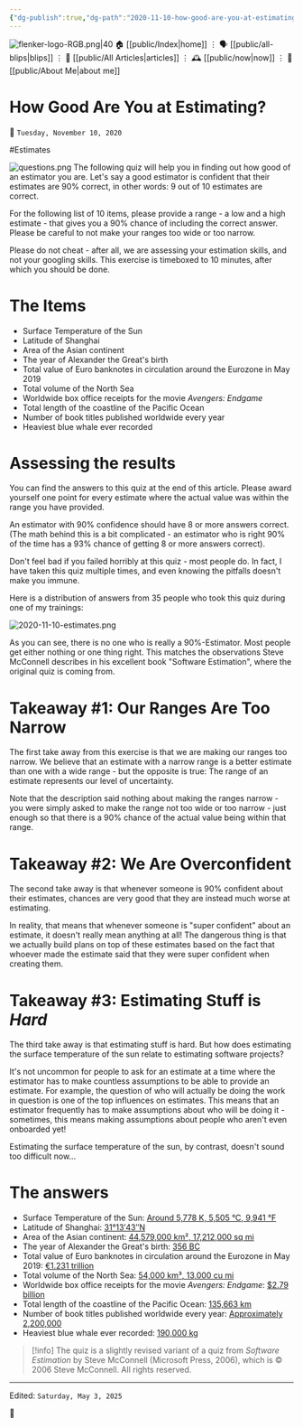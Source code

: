 ```yaml
---
{"dg-publish":true,"dg-path":"2020-11-10-how-good-are-you-at-estimating.md","dg-permalink":"2020/11/10/how-good-are-you-at-estimating/","permalink":"/2020/11/10/how-good-are-you-at-estimating/","title":"How Good Are You at Estimating?","created":"2020-11-10T00:00:00","updated":"2025-05-03T09:59:53"}
---
```



<div class="transclusion internal-embed is-loaded"><div class="markdown-embed">




![flenker-logo-RGB.png|40](/img/user/attachments/flenker-logo-RGB.png)
🏠 [[public/Index\|home]]  ⋮ 🗣️ [[public/all-blips\|blips]] ⋮  📝 [[public/All Articles\|articles]]  ⋮ 🕰️ [[public/now\|now]] ⋮ 🪪 [[public/About Me\|about me]]


</div></div>


# How Good Are You at Estimating?
<p><span>📆 <code>Tuesday, November 10, 2020</code></span></p>
#Estimates

![questions.png](/img/user/attachments/questions.png)
The following quiz will help you in finding out how good of an estimator you are.
Let's say a good estimator is confident that their estimates are 90% correct,
in other words: 9 out of 10 estimates are correct.

For the following list of 10 items, please provide a range - a low and a
high estimate - that gives you a 90% chance of including the correct answer.
Please be careful to not make your ranges too wide or too narrow.

Please do not cheat - after all, we are assessing your estimation skills, and
not your googling skills. This exercise is timeboxed to 10 minutes, after
which you should be done.

#  The Items
- Surface Temperature of the Sun
- Latitude of Shanghai
- Area of the Asian continent
- The year of Alexander the Great's birth
- Total value of Euro banknotes in circulation around the Eurozone in May 2019
- Total volume of the North Sea
- Worldwide box office receipts for the movie _Avengers: Endgame_
- Total length of the coastline of the Pacific Ocean
- Number of book titles published worldwide every year
- Heaviest blue whale ever recorded

# Assessing the results
You can find the answers to this quiz at the end of this article. Please award
yourself one point for every estimate where the actual value was within the range
you have provided.

An estimator with 90% confidence should have 8 or more answers correct. (The math
behind this is a bit complicated - an estimator who is right 90% of the time has
a 93% chance of getting 8 or more answers correct).

Don't feel bad if you failed horribly at this quiz - most people do. In fact,
I have taken this quiz multiple times, and even knowing the pitfalls doesn't make
you immune.

Here is a distribution of answers from 35 people who took this quiz during one
of my trainings:

![2020-11-10-estimates.png](/img/user/attachments/2020-11-10-estimates.png)

As you can see, there is no one who is really a 90%-Estimator. Most people get
either nothing or one thing right. This matches the observations Steve McConnell
describes in his excellent book "Software Estimation", where the original quiz
is coming from.

# Takeaway #1: Our Ranges Are Too Narrow
The first take away from this exercise is that we are making our ranges too
narrow. We believe that an estimate with a narrow range is a better estimate
than one with a wide range - but the opposite is true: The range of an estimate
represents our level of uncertainty.

Note that the description said nothing about making the ranges narrow - you were
simply asked to make the range not too wide or too narrow - just enough so that
there is a 90% chance of the actual value being within that range.

# Takeaway #2: We Are Overconfident
The second take away is that whenever someone is 90% confident about their
estimates, chances are very good that they are instead much worse at estimating.

In reality, that means that whenever someone is "super confident" about an
estimate, it doesn't really mean anything at all! The dangerous thing is that we
actually build plans on top of these estimates based on the fact that whoever
made the estimate said that they were super confident when creating them.

# Takeaway #3: Estimating Stuff is _Hard_
The third take away is that estimating stuff is hard. But how does estimating
the surface temperature of the sun relate to estimating software projects?

It's not uncommon for people to ask for an estimate at a time where the
estimator has to make countless assumptions to be able to provide an estimate.
For example, the question of who will actually be doing the work in question is
one of the top influences on estimates. This means that an estimator frequently
has to make assumptions about who will be doing it - sometimes, this means
making assumptions about people who aren't even onboarded yet!

Estimating the surface temperature of the sun, by contrast, doesn't sound too
difficult now...

# The answers

- Surface Temperature of the Sun: [Around 5,778 K, 5,505 °C, 9,941 °F](https://en.wikipedia.org/wiki/Sun)
- Latitude of Shanghai: [31°13′43″N](https://en.wikipedia.org/wiki/Shanghai)
- Area of the Asian continent: [44,579,000 km², 17,212,000 sq mi](https://en.wikipedia.org/wiki/Asia)
- The year of Alexander the Great's birth: [356 BC](https://en.wikipedia.org/wiki/Alexander_the_Great)
- Total value of Euro banknotes in circulation around the Eurozone in May 2019: [€1.231 trillion](https://en.wikipedia.org/wiki/Euro_banknotes)
- Total volume of the North Sea: [54,000 km³, 13,000 cu mi](https://en.wikipedia.org/wiki/North_Sea)
- Worldwide box office receipts for the movie _Avengers: Endgame_: [$2.79 billion](https://theconversation.com/avengers-endgame-is-nowhere-near-the-worldwide-box-office-record-heres-why-120749)
- Total length of the coastline of the Pacific Ocean: [135,663 km](https://www.cia.gov/library/publications/the-world-factbook/fields/282.html)
- Number of book titles published worldwide every year: [Approximately 2,200,000](https://ipfs.io/ipfs/QmXoypizjW3WknFiJnKLwHCnL72vedxjQkDDP1mXWo6uco/wiki/Books_published_per_country_per_year.html)
- Heaviest blue whale ever recorded: [190,000 kg](https://uk.whales.org/whales-dolphins/record-breakers/)

> [!info]
> The quiz is a slightly revised variant of a quiz from _Software Estimation_ by Steve McConnell (Microsoft Press, 2006), which is &#169; 2006 Steve McConnell. All rights reserved.

- - -
<p><span>Edited: <code>Saturday, May 3, 2025</code></span></p>

👾

